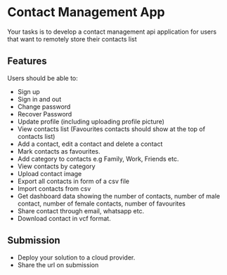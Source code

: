 # Contact Management App

Your tasks is to develop a contact management api application for users that want to remotely store their contacts list

## Features

Users should be able to:
- Sign up
- Sign in and out
- Change password
- Recover Password
- Update profile (including uploading profile picture)
- View contacts list (Favourites contacts should show at the top of contacts list)
- Add a contact, edit a contact and delete a contact
- Mark contacts as favourites.
- Add category to contacts e.g Family, Work, Friends etc.
- View contacts by category
- Upload contact image
- Export all contacts in form of a csv file
- Import contacts from csv
- Get dashboard data showing the number of contacts, number of male contact, number of female contacts, number of favourites
- Share contact through email, whatsapp etc.
- Download contact in vcf format.


## Submission
- Deploy your solution to a cloud provider.
- Share the url on submission
